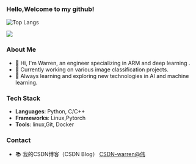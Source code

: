 ### Hello,Welcome to my github!
![Top Langs](https://github-readme-stats.vercel.app/api/top-langs/?username=warren-wzw&layout=compact&theme=tokyonight)

![](https://github-readme-stats.vercel.app/api?username=warren-wzw&show_icons=true&theme=transparent)
### About Me
- 👋 Hi, I'm Warren, an engineer specializing in ARM and deep learning .
- 💼 Currently working on various image classification projects.
- 🌱 Always learning and exploring new technologies in AI and machine learning.
### Tech Stack
- **Languages**: Python, C/C++
- **Frameworks**: Linux,Pytorch
- **Tools**: linux,Git, Docker
### Contact
- 📚 我的CSDN博客（CSDN Blog） [CSDN-warren@伟](https://blog.csdn.net/warren103098?type=blog)
